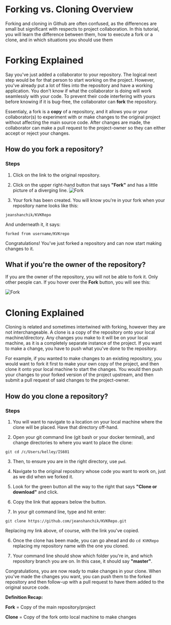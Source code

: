 # Forking vs. Cloning Overview

Forking and cloning in Github are often confused, as the differences are small but significant with respects to project collaboration. In this tutorial, you will learn the difference between them, how to execute a fork or a clone, and in which situations you should use them


# Forking Explained

Say you've just added a collaborator to your repository. The logical next step would be for that person to start working on the project. However, you've already put a lot of files into the repository and have a working application. You don't know if what the collaborator is doing will work seamlessly with your code. To prevent their code interfering with yours before knowing if it is bug-free, the collaborator can **fork** the repository. 

Essentialy, a fork is a **copy** of a repository, and it allows you or your collaborator(s) to experiment with or make changes to the original project without affecting the main source code. After changes are made, the collaborator can make a pull request to the project-owner so they can either accept or reject your changes.

## How do you fork a repository?

### Steps

1. Click on the link to the original repository.

2. Click on the upper right-hand button that says **"Fork"** and has a little picture of a diverging line. ![Fork](https://github.com/jeanshanchik/KVKRepo/blob/master/Git%20Collaboration%20Files/images/fork.png)

3. Your fork has been created. You will know you're in your fork when your repository name looks like this:

```jeanshanchik/KVKRepo```

And underneath it, it says:

```forked from username/KVKrepo```

Congratulations! You've just forked a repository and can now start making changes to it. 

## What if you're the owner of the repository?

If you are the owner of the repository, you will not be able to fork it. Only other people can. If you hover over the **Fork** button, you will see this:

![Fork](https://github.com/jeanshanchik/KVKRepo/blob/master/Git%20Collaboration%20Files/images/forkingexample.png)


# Cloning Explained

Cloning is related and sometimes intertwined with forking, however they are not interchangeable. A clone is a copy of the repository onto your local machine/directory. Any changes you make to it will be on your local machine, as it is a completely separate instance of the project. If you want to make a change, you have to push what you've done to the repository. 

For example, if you wanted to make changes to an existing repository, you would want to fork it first to make your own copy of the project, and then clone it onto your local machine to start the changes. You would then push your changes to your forked version of the project upstream, and then submit a pull request of said changes to the project-owner. 

## How do you clone a repository?

### Steps

1. You will want to navigate to a location on your local machine where the clone will be placed. Have that directory off-hand.

2. Open your git command line (git bash or your docker terminal), and change directories to where you want to place the clone:

  ```git cd /c/Users/kelley/IS601```

3. Then, to ensure you are in the right directory, use ```pwd```.

4. Navigate to the original repository whose code you want to work on, just as we did when we forked it.

2. Look for the green button all the way to the right that says **"Clone or download"** and click. 

3. Copy the link that appears below the button.

5. In your git command line, type and hit enter:

  ```git clone https://github.com/jeanshanchik/KVKRepo.git```

  Replacing my link above, of course, with the link you've copied.

6. Once the clone has been made, you can go ahead and do ```cd KVKRepo``` replacing my repository name with the one you cloned.

7. Your command line should show which folder you're in, and which repository branch you are on. In this case, it should say **"master"**.

Congratulations, you are now ready to make changes in your clone. When you've made the changes you want, you can push them to the forked repository and then follow-up with a pull request to have them added to the original source code.

**Definition Recap:**

**Fork** = Copy of the main repository/project

**Clone** = Copy of the fork onto local machine to make changes
